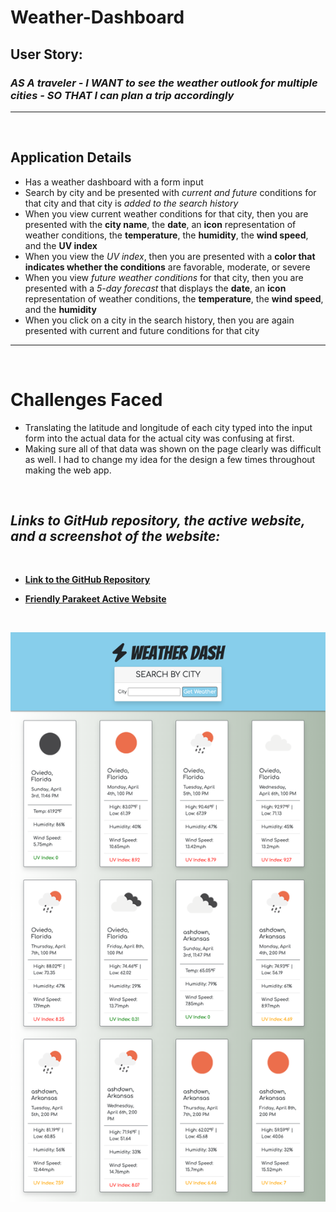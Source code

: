# Weather-Dashboard

## **User Story:**

### *AS A traveler - I WANT to see the weather outlook for multiple cities - SO THAT I can plan a trip accordingly*

___

<br>

## Application Details
- Has a weather dashboard with a form input
- Search by city and be presented with *current and future* conditions for that city and that city is *added to the search history*
- When you view current weather conditions for that city, then you are presented with the **city name**, the **date**, an **icon** representation of weather conditions, the **temperature**, the **humidity**, the **wind speed**, and the **UV index**
- When you view the *UV index*, then you are presented with a **color that indicates whether the conditions** are favorable, moderate, or severe
- When you view *future weather conditions* for that city, then you are presented with a *5-day forecast* that displays the **date**, an **icon** representation of weather conditions, the **temperature**, the **wind speed**, and the **humidity**
- When you click on a city in the search history, then you are again presented with current and future conditions for that city

____

<br>

# Challenges Faced
- Translating the latitude and longitude of each city typed into the input form into the actual data for the actual city was confusing at first.
- Making sure all of that data was shown on the page clearly was difficult as well. I had to change my idea for the design a few times throughout making the web app.

<br>

## *Links to GitHub repository, the active website, and a screenshot of the website:*

<br>

- **[Link to the GitHub Repository](https://github.com/Doctor-Worm/Weather-Dashboard)**

- **[Friendly Parakeet Active Website](https://doctor-worm.github.io/Weather-Dashboard/)**

<br>

![Website Screenshot](/assets/images/Weather-Dash-Screenshot.png)
